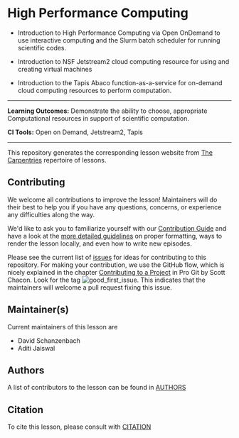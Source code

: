 # High Performance Computing

* Introduction to High Performance Computing via Open OnDemand to use interactive computing and the Slurm batch 
scheduler for running scientific codes. 
* Introduction to NSF Jetstream2 cloud computing resource for using and creating virtual machines 

* Introduction to the Tapis Abaco function-as-a-service for on-demand cloud computing resources to perform computation. 
---

**Learning Outcomes:** Demonstrate the ability to choose, appropriate Computational resources in support of scientific computation. 

**CI Tools:** Open on Demand, Jetstream2, Tapis 
 
---

This repository generates the corresponding lesson website from [The Carpentries](https://carpentries.org/) repertoire of lessons. 

## Contributing

We welcome all contributions to improve the lesson! Maintainers will do their best to help you if you have any
questions, concerns, or experience any difficulties along the way.

We'd like to ask you to familiarize yourself with our [Contribution Guide](CONTRIBUTING.md) and have a look at
the [more detailed guidelines][lesson-example] on proper formatting, ways to render the lesson locally, and even
how to write new episodes.

Please see the current list of [issues](https://github.com/CI-TRACS/High_Performance_Computing/issues) for ideas for contributing to this
repository. For making your contribution, we use the GitHub flow, which is
nicely explained in the chapter [Contributing to a Project](http://git-scm.com/book/en/v2/GitHub-Contributing-to-a-Project) in Pro Git
by Scott Chacon.
Look for the tag ![good_first_issue](https://img.shields.io/badge/-good%20first%20issue-gold.svg). This indicates that the maintainers will welcome a pull request fixing this issue.  


## Maintainer(s)

Current maintainers of this lesson are 

* David Schanzenbach
* Aditi Jaiswal

## Authors

A list of contributors to the lesson can be found in [AUTHORS](AUTHORS)

## Citation

To cite this lesson, please consult with [CITATION](CITATION)

[lesson-example]: https://carpentries.github.io/lesson-example
